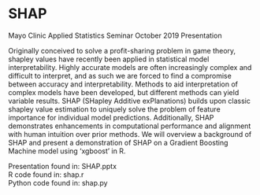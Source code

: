 # SHAP
Mayo Clinic Applied Statistics Seminar October 2019 Presentation



Originally conceived to solve a profit-sharing problem in game theory, shapley values have recently been applied in statistical model interpretability.  Highly accurate models are often increasingly complex and difficult to interpret, and as such we are forced to find a compromise between accuracy and interpretability. Methods to aid interpretation of complex models have been developed, but different methods can yield variable results.  SHAP (SHapley Additive exPlanations) builds upon classic shapley value estimation to uniquely solve the problem of feature importance for individual model predictions.  Additionally, SHAP demonstrates enhancements in computational performance and alignment with human intuition over prior methods. We will overview a background of SHAP and present a demonstration of SHAP on a Gradient Boosting Machine model using ‘xgboost’ in R.




Presentation found in: SHAP.pptx  
R code found in: shap.r  
Python code found in: shap.py  
